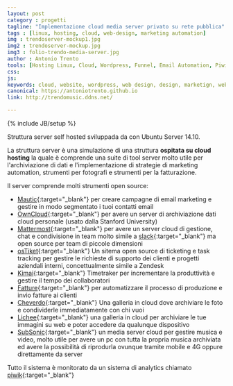 ```yaml
---
layout: post
category : progetti
tagline: "Implementazione cloud media server privato su rete pubblica"
tags : [linux, hosting, cloud, web-design, marketing automation]
img : trendoserver-mockup1.jpg
img2 : trendoserver-mockup.jpg
img3 : folio-trendo-media-server.jpg
author : Antonio Trento
tools: [Hosting Linux, Cloud, Wordpress, Funnel, Email Automation, Piwik, Project managment]
css: 
js: 
keywords: cloud, website, wordpress, web design, design, marketign, web marketing, linux, server
canonical: https://antoniotrento.github.io
link: http://trendomusic.ddns.net/

---
```

{% include JB/setup %}
<!--more-->

Struttura server self hosted sviluppada da con Ubuntu Server 14.10.

La struttura server è una simulazione di una struttura **ospitata su cloud hosting** la quale è comprende una suite di tool server molto utile per l'archiviazione di dati e l'implementazione di strategie di marketing automation, strumenti per fotografi e strumenti per la fatturazione.

Il server comprende molti strumenti open source:

* [Mautic](https://mautic.org){:target="_blank"} per creare campagne di email marketing e gestire in modo segmentato i tuoi contatti email
* [OwnCloud](https://owncloud.com){:target="_blank"} per avere un server di archiviazione dati cloud personale (usato dalla Stanford University)
* [Mattermost](https://mattermost.com){:target="_blank"} per avere un server cloud di gestione, chat e condivisione in team molto simile a [slack](https://slack.com){:target="_blank"} ma open source per team di piccole dimensioni
* [osTiket](http://osticket.com/){:target="_blank"} Un sitema open source di ticketing e task tracking per gestire le richieste di supporto dei clienti e progetti aziendali interni, concettualmente simile a Zendesk
* [Kimai](http://www.kimai.org/){:target="_blank"} Timetraker per incrementare la produttività e gestire il tempo dei collaboratori
* [Fatture](http://theanchorapp.com/){:target="_blank"} per automatizzare il processo di produzione e invio fatture ai clienti
* [Cheverdo](http://antoniotrento.ddns.net/immagini/){:target="_blank"} Una galleria in cloud dove archiviare le foto  e condividerle immediatamente con chi vuoi
* [Lichee](https://lychee.electerious.com/){:target="_blank"} una galleria in cloud per archiviare le tue immagini su web e poter accedere da qualunque dispositivo
* [SubSonic](http://www.subsonic.org/){:target="_blank"} un media server cloud per gestire musica e video, molto utile per avere un pc con tutta la propria musica archiviata ed avere la possibilità di riprodurla ovunque tramite mobile e 4G oppure direttamente da server

Tutto il sistema è monitorato da un sistema di analytics chiamato [piwik](https://piwik.org/){:target="_blank"}
